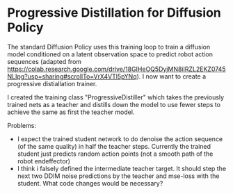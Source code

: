 # Progressive Distillation for Diffusion Policy

The standard Diffusion Policy uses this training loop to train a diffusion model conditioned on a latent observation space to predict robot action sequences (adapted from https://colab.research.google.com/drive/18GIHeOQ5DyjMN8iIRZL2EKZ0745NLIpg?usp=sharing#scrollTo=VrX4VTl5pYNq). I now want to create a progressive distiallation trainer.


I created the training class "ProgressiveDistiller" which takes the previously trained nets as a teacher and distills down the model to use fewer steps to achieve the same as first the teacher model.

Problems:
- I expect the trained student network to do denoise the action sequence (of the same quality) in half the teacher steps. Currently the trained student just predicts random action points (not a smooth path of the robot endeffector)
- I think i falsely defined the intermediate teacher target. It should step the next two DDIM noise predictions by the teacher and mse-loss with the student.
What code changes would be necessary?
